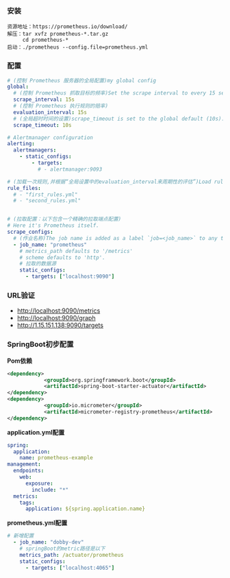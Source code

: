 ### 安装

```
资源地址：https://prometheus.io/download/
解压：tar xvfz prometheus-*.tar.gz
     cd prometheus-*
启动：./prometheus --config.file=prometheus.yml
```

### 配置

```yml
# (控制 Prometheus 服务器的全局配置)my global config
global:
  # (控制 Prometheus 抓取目标的频率)Set the scrape interval to every 15 seconds. Default is every 1 minute.
  scrape_interval: 15s
  # (控制 Prometheus 执行规则的赔率)
  evaluation_interval: 15s
  # (全局超时时间的设置)scrape_timeout is set to the global default (10s).
  scrape_timeout: 10s

# Alertmanager configuration
alerting:
  alertmanagers:
    - static_configs:
        - targets:
          # - alertmanager:9093

# (加载一次规则,并根据“全局设置中的evaluation_interval来周期性的评估”)Load rules once and periodically evaluate them according to the global 'evaluation_interval'.
rule_files:
  # - "first_rules.yml"
  # - "second_rules.yml"


# (拉取配置：以下包含一个精确的拉取端点配置)
# Here it's Prometheus itself.
scrape_configs:
  # (作业名称)The job name is added as a label `job=<job_name>` to any timeseries scraped from this config.
  - job_name: "prometheus"
    # metrics_path defaults to '/metrics'
    # scheme defaults to 'http'.
    # 拉取的数据源
    static_configs:
      - targets: ["localhost:9090"]
```

### URL验证

* [http://localhost:9090/metrics](http://localhost:9090/metrics)
* [http://localhost:9090/graph](http://localhost:9090/graph)
* http://1.15.151.138:9090/targets

### SpringBoot初步配置

**Pom依赖**

```xml
<dependency>
            <groupId>org.springframework.boot</groupId>
            <artifactId>spring-boot-starter-actuator</artifactId>
</dependency>
<dependency>
            <groupId>io.micrometer</groupId>
            <artifactId>micrometer-registry-prometheus</artifactId>
</dependency>
```

**application.yml配置**

```yaml
spring:
  application:
    name: prometheus-example
management:
  endpoints:
    web:
      exposure:
        include: "*"
  metrics:
    tags:
      application: ${spring.application.name}
```

**prometheus.yml配置**

```yaml
# 新增配置
  - job_name: "dobby-dev"
    # springBoot的metric路径是以下
    metrics_path: /actuator/prometheus
    static_configs:
      - targets: ["localhost:4065"]
```

